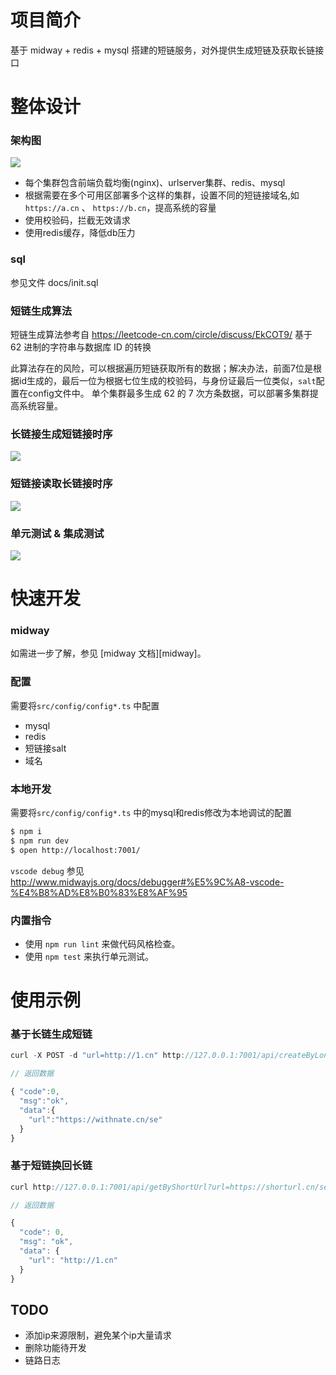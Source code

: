 # 项目简介
基于 midway + redis + mysql 搭建的短链服务，对外提供生成短链及获取长链接口


# 整体设计

### 架构图
![](https://withnate-1259201219.cos.ap-shanghai.myqcloud.com/pics/deploy_region.jpg)

- 每个集群包含前端负载均衡(nginx)、urlserver集群、redis、mysql
- 根据需要在多个可用区部署多个这样的集群，设置不同的短链接域名,如 `https://a.cn` 、 `https://b.cn`，提高系统的容量
- 使用校验码，拦截无效请求
- 使用redis缓存，降低db压力

### sql
参见文件 docs/init.sql

### 短链生成算法

短链生成算法参考自 https://leetcode-cn.com/circle/discuss/EkCOT9/
基于 62 进制的字符串与数据库 ID 的转换

此算法存在的风险，可以根据遍历短链获取所有的数据；解决办法，前面7位是根据id生成的，最后一位为根据七位生成的校验码，与身份证最后一位类似，`salt`配置在config文件中。
单个集群最多生成 62 的 7 次方条数据，可以部署多集群提高系统容量。

### 长链接生成短链接时序

![](https://withnate-1259201219.cos.ap-shanghai.myqcloud.com/pics/getshort.jpg)

### 短链接读取长链接时序
![](https://withnate-1259201219.cos.ap-shanghai.myqcloud.com/pics/getlong.jpg)

### 单元测试 & 集成测试
![](https://withnate-1259201219.cos.ap-shanghai.myqcloud.com/pics/cov.jpg)

# 快速开发


### midway

如需进一步了解，参见 [midway 文档][midway]。


### 配置

需要将`src/config/config*.ts` 中配置

- mysql
- redis
- 短链接salt
- 域名

### 本地开发


需要将`src/config/config*.ts` 中的mysql和redis修改为本地调试的配置

```bash
$ npm i
$ npm run dev
$ open http://localhost:7001/
```

`vscode debug` 参见 http://www.midwayjs.org/docs/debugger#%E5%9C%A8-vscode-%E4%B8%AD%E8%B0%83%E8%AF%95


### 内置指令

- 使用 `npm run lint` 来做代码风格检查。
- 使用 `npm test` 来执行单元测试。

# 使用示例

### 基于长链生成短链

```js
curl -X POST -d "url=http://1.cn" http://127.0.0.1:7001/api/createByLongUrl

// 返回数据

{ "code":0,
  "msg":"ok",
  "data":{
    "url":"https://withnate.cn/se"
  }
}
```

### 基于短链换回长链

```js
curl http://127.0.0.1:7001/api/getByShortUrl?url=https://shorturl.cn/se

// 返回数据

{
  "code": 0,
  "msg": "ok",
  "data": {
    "url": "http://1.cn"
  }
}
```

## TODO

- 添加ip来源限制，避免某个ip大量请求
- 删除功能待开发
- 链路日志
